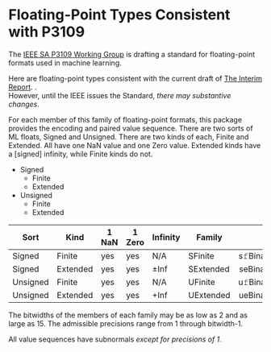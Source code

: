 # Floating-Point Types Consistent with P3109

The [IEEE SA P3109 Working Group](https://standards.ieee.org/iee7e/3109/11165/)
 is drafting a standard for floating-point formats used in machine learning.

Here are floating-point types consistent with the current draft of [The Interim Report](https://github.com/P3109/Public/blob/main/IEEE%20WG%20P3109%20Interim%20Report.pdf).
.</br>
However, until the IEEE issues the Standard, *there may substantive changes*.

For each member of this family of floating-point formats, this package provides the encoding and paired value sequence. There are two sorts of ML floats, Signed and Unsigned. There are two kinds of each, Finite and Extended. All have one NaN value and one Zero value. Extended kinds have a [signed] infinity, while Finite kinds do not.

 - Signed
   - Finite
   - Extended
 - Unsigned
   - Finite
   - Extended
  
| Sort | Kind | 1 NaN | 1 Zero | Infinity | Family      | Generalized Name |
|------|------|-------|--------|----------|-------------|:----------------:|
| Signed   | Finite   | yes | yes | N/A   | SFinite     | s𝚏Binary\<bitwidth\>p\<precision\>      |
| Signed   | Extended | yes | yes | ±Inf  | SExtended   | seBinary\<bitwidth\>p\<precision\>      |
| Unsigned | Finite   | yes | yes | N/A   | UFinite     | u𝚏Binary\<bitwidth\>p\<precision\>      |
| Unsigned | Extended | yes | yes | +Inf  | UExtended   | ueBinary\<bitwidth\>p\<precision\>      |

The bitwidths of the members of each family may be as low as 2 and as large as 15. The admissible precisions range from 1 through bitwidth-1.  

All value sequences have subnormals *except for precisions of 1*.
